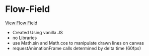 # Flow-Field

[View Flow Field](https://brixsta.github.io/Flow-Field/)

- Created Using vanilla JS
- no Libraries
- use Math.sin and Math.cos to manipulate drawn lines on canvas
- requestAnimationFrame calls determined by delta time (60fps)
